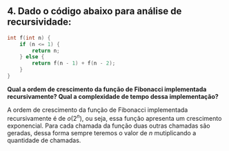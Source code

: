 ## 4. Dado o código abaixo para análise de recursividade: 
```c
int f(int n) { 
    if (n <= 1) { 
        return n; 
    } else { 
        return f(n - 1) + f(n - 2); 
    }
} 
```
**Qual a ordem de crescimento da função de Fibonacci implementada recursivamente? Qual a complexidade de tempo dessa implementação?**

A ordem de crescimento da função de Fibonacci implementada recursivamente é de $o(2^n)$, ou seja, essa função apresenta um crescimento exponencial. Para cada chamada da função duas outras chamadas são geradas, dessa forma sempre teremos o valor de $n$ mutiplicando a quantidade de chamadas. 


